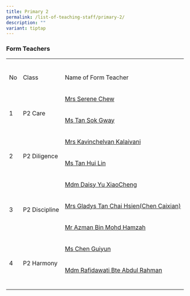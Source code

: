 ```yaml
---
title: Primary 2
permalink: /list-of-teaching-staff/primary-2/
description: ""
variant: tiptap
---
```

<h3><strong>Form Teachers</strong></h3>
<table style="minWidth: 75px">
<colgroup>
<col>
<col>
<col>
</colgroup>
<tbody>
<tr>
<td rowspan="1" colspan="1">
<p></p>
</td>
<td rowspan="1" colspan="1">
<p></p>
</td>
<td rowspan="1" colspan="1">
<p></p>
</td>
</tr>
<tr>
<td rowspan="1" colspan="1">
<p>No</p>
</td>
<td rowspan="1" colspan="1">
<p>Class</p>
</td>
<td rowspan="1" colspan="1">
<p>Name of Form Teacher</p>
</td>
</tr>
<tr>
<td rowspan="2" colspan="1">
<p>
<br>1</p>
</td>
<td rowspan="2" colspan="1">
<p>
<br>P2 Care</p>
</td>
<td rowspan="1" colspan="1">
<p><a href="mailto:Pek_Bee_Nai_Serene_B@schools.gov.sg" rel="noopener noreferrer nofollow" target="_blank">Mrs Serene Chew </a>
</p>
</td>
</tr>
<tr>
<td rowspan="1" colspan="1">
<p><a href="mailto:tan_sok_gway@schools.gov.sg" rel="noopener noreferrer nofollow" target="_blank">Ms Tan Sok Gway</a>
</p>
</td>
</tr>
<tr>
<td rowspan="2" colspan="1">
<p>
<br>2</p>
</td>
<td rowspan="2" colspan="1">
<p>
<br>P2 Diligence</p>
</td>
<td rowspan="1" colspan="1">
<p><a href="mailto:kavinchelvan_kalaivani@schools.gov.sg" rel="noopener noreferrer nofollow" target="_blank">Mrs Kavinchelvan Kalaivani </a>
</p>
</td>
</tr>
<tr>
<td rowspan="1" colspan="1">
<p><a href="mailto:tan_hui_lin_a@schools.gov.sg" rel="noopener noreferrer nofollow" target="_blank">Ms Tan Hui Lin</a>
</p>
</td>
</tr>
<tr>
<td rowspan="3" colspan="1">
<p>
<br>3</p>
</td>
<td rowspan="3" colspan="1">
<p>
<br>P2 Discipline</p>
</td>
<td rowspan="1" colspan="1">
<p><a href="mailto:yu_xiaocheng@moe.edu.sg" rel="noopener noreferrer nofollow" target="_blank">Mdm Daisy Yu XiaoCheng</a>
</p>
</td>
</tr>
<tr>
<td rowspan="1" colspan="1">
<p><a href="mailto:tan_chai_hsien_gladys@schools.gov.sg" rel="noopener noreferrer nofollow" target="_blank">Mrs Gladys Tan Chai Hsien(Chen Caixian)</a>
</p>
</td>
</tr>
<tr>
<td rowspan="1" colspan="1">
<p><a href="mailto:azman_mohamed_hamzah@schools.gov.sg" rel="noopener nofollow" target="_blank">Mr Azman Bin Mohd Hamzah</a>
</p>
</td>
</tr>
<tr>
<td rowspan="2" colspan="1">
<p>
<br>4</p>
</td>
<td rowspan="2" colspan="1">
<p>
<br>P2 Harmony</p>
</td>
<td rowspan="1" colspan="1">
<p><a href="mailto:chen_guiyun@schools.gov.sg" rel="noopener nofollow" target="_blank">Ms Chen Guiyun</a> 
</p>
</td>
</tr>
<tr>
<td rowspan="1" colspan="1">
<p><a href="mailto:rafidawati_abdul_rahman@schools.gov.sg" rel="noopener nofollow" target="_blank">Mdm Rafidawati Bte Abdul Rahman </a>
</p>
</td>
</tr>
<tr>
<td rowspan="1" colspan="1">
<p></p>
</td>
<td rowspan="1" colspan="1">
<p></p>
</td>
<td rowspan="1" colspan="1">
<p></p>
</td>
</tr>
</tbody>
</table>
<p></p>